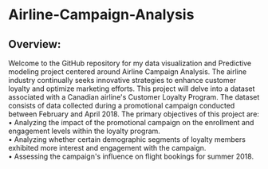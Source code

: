# Airline-Campaign-Analysis

<h2>Overview:</h2>
Welcome to the GitHub repository for my data visualization and Predictive modeling project centered around Airline Campaign Analysis. The airline industry continually seeks innovative strategies to enhance customer loyalty and optimize marketing efforts. This project will delve into a dataset associated with a Canadian airline's Customer Loyalty Program. The dataset consists of data collected during a promotional campaign conducted between February and April 2018.
The primary objectives of this project are:
<br>
• Analyzing the impact of the promotional campaign on the enrollment and engagement levels within the loyalty program. <br>
• Analyzing whether certain demographic segments of loyalty members exhibited more interest and engagement with the campaign. <br>
• Assessing the campaign's influence on flight bookings for summer 2018. <br>
